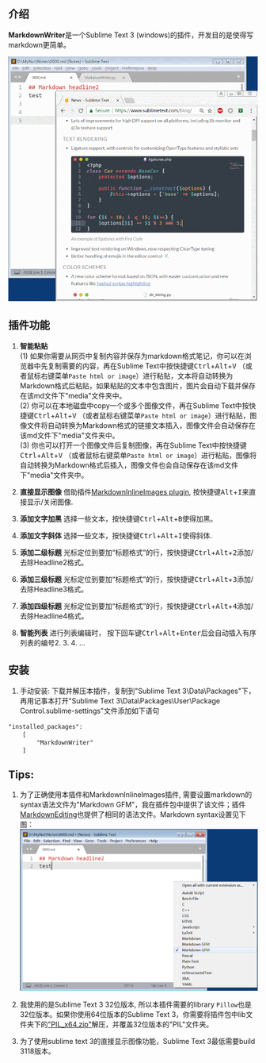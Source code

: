 ## 介绍
**MarkdownWriter**是一个Sublime Text 3 (windows)的插件，开发目的是使得写markdown更简单。

![](demo1.gif)

## 插件功能
1. **智能粘贴**
<br>(1) 如果你需要从网页中复制内容并保存为markdown格式笔记，你可以在浏览器中先复制需要的内容，再在Sublime Text中按快捷键<kbd>Ctrl</kbd>+<kbd>Alt</kbd>+<kbd>V</kbd> （或者鼠标右键菜单`Paste html or image`）进行粘贴，文本将自动转换为Markdown格式后粘贴，如果粘贴的文本中包含图片，图片会自动下载并保存在该md文件下"media"文件夹中。
<br>(2) 你可以在本地磁盘中copy一个或多个图像文件，再在Sublime Text中按快捷键<kbd>Ctrl</kbd>+<kbd>Alt</kbd>+<kbd>V</kbd> （或者鼠标右键菜单`Paste html or image`）进行粘贴，图像文件将自动转换为Markdown格式的链接文本插入，图像文件会自动保存在该md文件下"media"文件夹中。
<br>(3) 你也可以打开一个图像文件后复制图像，再在Sublime Text中按快捷键<kbd>Ctrl</kbd>+<kbd>Alt</kbd>+<kbd>V</kbd> （或者鼠标右键菜单`Paste html or image`）进行粘贴，图像将自动转换为Markdown格式后插入，图像文件也会自动保存在该md文件下"media"文件夹中。

2. **直接显示图像**
借助插件[MarkdownInlineImages plugin](https://github.com/math2001/MarkdownInlineImages), 按快捷键<kbd>Alt</kbd>+<kbd>I</kbd>来直接显示/关闭图像.

3. **添加文字加黑** 选择一些文本，按快捷键<kbd>Ctrl</kbd>+<kbd>Alt</kbd>+<kbd>B</kbd>使得加黑。

4. **添加文字斜体** 选择一些文本，按快捷键<kbd>Ctrl</kbd>+<kbd>Alt</kbd>+<kbd>I</kbd>使得斜体.

5. **添加二级标题** 光标定位到要加“标题格式”的行，按快捷键<kbd>Ctrl</kbd>+<kbd>Alt</kbd>+<kbd>2</kbd>添加/去除Headline2格式。

6. **添加三级标题** 光标定位到要加“标题格式”的行，按快捷键<kbd>Ctrl</kbd>+<kbd>Alt</kbd>+<kbd>3</kbd>添加/去除Headline3格式。

7. **添加四级标题** 光标定位到要加“标题格式”的行，按快捷键<kbd>Ctrl</kbd>+<kbd>Alt</kbd>+<kbd>4</kbd>添加/去除Headline4格式。

8. **智能列表** 进行列表编辑时， 按下回车键<kbd>Ctrl</kbd>+<kbd>Alt</kbd>+<kbd>Enter</kbd>后会自动插入有序列表的编号2. 3. 4. ...


## 安装
1. 手动安装: 下载并解压本插件，复制到"Sublime Text 3\Data\Packages\"下， 再用记事本打开"Sublime Text 3\Data\Packages\User\Package Control.sublime-settings"文件添加如下语句
```
"installed_packages":
    [
        "MarkdownWriter"
    ]
```


## Tips:
1. 为了正确使用本插件和MarkdownInlineImages插件, 需要设置markdown的syntax语法文件为"Markdown GFM"，我在插件包中提供了该文件；插件[Markdown​Editing](https://packagecontrol.io/packages/MarkdownEditing)也提供了相同的语法文件。Markdown syntax设置见下图：
![](demo2.png)

2. 我使用的是Sublime Text 3 32位版本, 所以本插件需要的library `Pillow`也是32位版本。如果你使用64位版本的Sublime Text 3，你需要将插件包中lib文件夹下的["PIL_x64.zip"](lib/PIL_x64.zip)解压，并覆盖32位版本的"PIL"文件夹。

3. 为了使用sublime text 3的直接显示图像功能，Sublime Text 3最低需要build 3118版本。